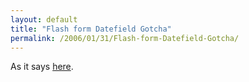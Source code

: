 ```yaml
---
layout: default
title: "Flash form Datefield Gotcha"
permalink: /2006/01/31/Flash-form-Datefield-Gotcha/
---
```


As it says <a href="http://www.waterswing.com/blog/index.cfm?mode=entry&amp;entry=1B9ADF6F-DF81-C6BD-9AD091A22060EF94" target="_blank">here</a>.<br/>